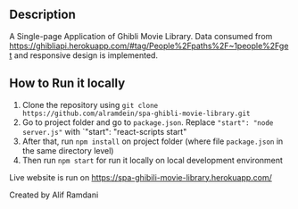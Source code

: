 ## Description

A Single-page Application of Ghibli Movie Library. Data consumed from https://ghibliapi.herokuapp.com/#tag/People%2Fpaths%2F~1people%2Fget and responsive design is implemented. 

## How to Run it locally

1. Clone the repository using `git clone  https://github.com/alramdein/spa-ghibli-movie-library.git`
2. Go to project folder and go to `package.json`. Replace `"start": "node server.js"` with `"start": "react-scripts start"
3. After that, run `npm install` on project folder (where file `package.json` in the same directory level)
3. Then run `npm start` for run it locally on local development environment

Live website is run on https://spa-ghibili-movie-library.herokuapp.com/

Created by Alif Ramdani
